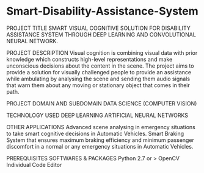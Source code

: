 # Smart-Disability-Assistance-System
PROJECT TITLE
SMART VISUAL COGNITIVE SOLUTION FOR DISABILITY ASSISTANCE SYSTEM THROUGH DEEP LEARNING AND CONVOLUTIONAL NEURAL NETWORK.

PROJECT DESCRIPTION
Visual cognition is combining visual data with prior knowledge which constructs high-level representations and make unconscious decisions about the content in the scene. The project aims to provide a solution for visually challenged people to provide an assistance while ambulating by analysing the scene and sending them audio signals that warn them about any moving or stationary object that comes in their path.

PROJECT DOMAIN AND SUBDOMAIN
DATA SCIENCE (COMPUTER VISION)

TECHNOLOGY USED
DEEP LEARNING
ARTIFICIAL NEURAL NETWORKS

OTHER APPLICATIONS
Advanced scene analysing in emergency situations to take smart cognitive decisions in Automatic Vehicles.
Smart Braking System that ensures maximum braking efficiency and minimum passenger discomfort in a normal or any emergency situations in Automatic Vehicles.

PREREQUISITES
SOFTWARES & PACKAGES
Python 2.7 or >
OpenCV
Individual Code Editor

